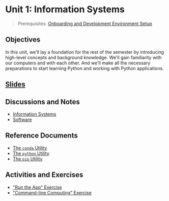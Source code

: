 # Unit 1: Information Systems

> Prerequisites: [Onboarding and Development Environment Setup](unit-0.md)

## Objectives

In this unit, we'll lay a foundation for the rest of the semester by introducing high-level concepts and background knowledge. We'll gain familiarity with our computers and with each other. And we'll make all the necessary preparations to start learning Python and working with Python applications.

## [Slides](https://docs.google.com/presentation/d/1TaRJzt8QrS9QufpzUQYtRRUb0y7HoIpuekfuI1MUaUc/edit?usp=sharing)

## Discussions and Notes

  + [Information Systems](/notes/info-systems)
  + [Software](/notes/software)

## Reference Documents

  + [The `conda` Utility](/notes/clis/conda.md)
  + [The `python` Utility](/notes/clis/python.md)
  + [The `pip` Utility](/notes/clis/pip.md)

## Activities and Exercises

  + ["Run the App" Exercise](/exercises/run-the-app)
  + ["Command-line Computing" Exercise](/exercises/command-line-computing)

